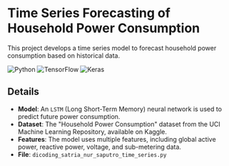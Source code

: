 # Time Series Forecasting of Household Power Consumption

This project develops a time series model to forecast household power consumption based on historical data.

![Python](https://img.shields.io/badge/python-3670A0?style=for-the-badge&logo=python&logoColor=ffdd54)
![TensorFlow](https://img.shields.io/badge/TensorFlow-%23FF6F00.svg?style=for-the-badge&logo=TensorFlow&logoColor=white)
![Keras](https://img.shields.io/badge/Keras-%23D00000.svg?style=for-the-badge&logo=Keras&logoColor=white)

## Details

- **Model**: An `LSTM` (Long Short-Term Memory) neural network is used to predict future power consumption.
- **Dataset**: The "Household Power Consumption" dataset from the UCI Machine Learning Repository, available on Kaggle.
- **Features**: The model uses multiple features, including global active power, reactive power, voltage, and sub-metering data.
- **File**: `dicoding_satria_nur_saputro_time_series.py`